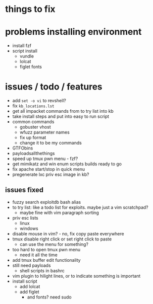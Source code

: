 # things to fix

# problems installing environment
- install fzf
- script install
  - vundle
  - lolcat
  - figlet fonts

# issues / todo / features
- add `set -o vi` to revshell?
- fix `kb_locations.lst`
- get all impacket commands from to try list into kb
- take install steps and put into easy to run script
- common commands
  - gobuster vhost
  - wfuzz parameter names
  - fix up format
  - change it to be my commands
- GTFObins
- payloadsallthethings
- speed up tmux pwn menu - fzf?
- get mimikatz and win enum scripts builds ready to go
- fix apache start/stop in quick menu
- pregenerate lxc priv esc image in kb?

## issues fixed
- fuzzy search exploitdb bash alias
- to try list: like a todo list for exploits. maybe just a vim scratchpad? 
  - maybe fine with vim paragraph sorting
- priv esc lists
  - linux
  - windows
- disable mouse in vim? - no, fix copy paste everywhere
- tmux disable right click or set right click to paste
  - can use the menu for something?
- too hard to open tmux pwn menu
  - need it all the time
- add tmux buffer edit functionality
- still need payloads
  - shell scripts in bashrc
- vim plugin to hilight lines, or to indicate something is important
- install script
  - add lolcat
  - add figlet
    - and fonts? need sudo
